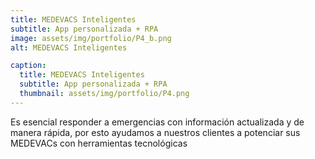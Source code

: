```yaml
---
title: MEDEVACS Inteligentes 
subtitle: App personalizada + RPA
image: assets/img/portfolio/P4_b.png
alt: MEDEVACS Inteligentes 

caption:
  title: MEDEVACS Inteligentes 
  subtitle: App personalizada + RPA
  thumbnail: assets/img/portfolio/P4.png
---
```

Es esencial responder a emergencias con información actualizada y de manera rápida, por esto ayudamos a nuestros clientes a potenciar sus MEDEVACs con herramientas tecnológicas
